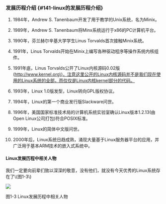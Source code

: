 ### 发展历程介绍 {#141-linux的发展历程介绍}

1. 1984年，Andrew S. Tanenbaum开发了用于教学的Unix系统，名为Minix。

2. 1989年，Andrew S. Tanenbaum将Minx系统运行于x86的PC计算机平台。

3. 1990年，芬兰赫尔辛基大学学生Linus Torvalds首次接触Minix系统。

4. 1991年，Linus Torvalds开始在Minix上编写各种驱动程序等操作系统内核组件。

5. 1991年底，Linus Torvalds公开了Linux内核源码0.02版\([http://www.kernel.org\)，注意这里公开的Linux内核源码并不是我们现在使用的Linux系统的全部，而仅仅是Linux内核kernel部分的代码。](http://www.kernel.org%29%EF%BC%8C%E6%B3%A8%E6%84%8F%E8%BF%99%E9%87%8C%E5%85%AC%E5%BC%80%E7%9A%84linux%E5%86%85%E6%A0%B8%E6%BA%90%E7%A0%81%E5%B9%B6%E4%B8%8D%E6%98%AF%E6%88%91%E4%BB%AC%E7%8E%B0%E5%9C%A8%E4%BD%BF%E7%94%A8%E7%9A%84linux%E7%B3%BB%E7%BB%9F%E7%9A%84%E5%85%A8%E9%83%A8%EF%BC%8C%E8%80%8C%E4%BB%85%E4%BB%85%E6%98%AFlinux%E5%86%85%E6%A0%B8kernel%E9%83%A8%E5%88%86%E7%9A%84%E4%BB%A3%E7%A0%81%E3%80%82/)

6. 1993年，Linux 1.0版发型，Linux转向GPL版权协议。

7. 1994年，Linux的第一个商业发行版Slackware问世。

8. 1996年，美国国家标准技术局的计算机系统实验室确认Linux版本1.2.13\(由Open Linux公司打包\)符合POSIX标准。

9. 1999年，Linux的简体中文版问世。

10. 2000年后，Linux系统日趋成熟，涌现大量基于Linux服务器平台的应用，并广泛用于基本ARM技术的嵌入式系统中。

#### Linux发展历程中相关人物

我们一定要向前辈们致以深深的敬意，没有他们，就没有今天优秀的Linux系统存在了\\(图1-3\\)

![](/assets/图1-3.png)

图1-3 Linux发展历程中相关人物















